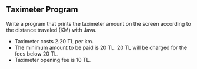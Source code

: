 ## Taximeter Program

Write a program that prints the taximeter amount on the screen according to the distance traveled (KM) with Java.

- Taximeter costs 2.20 TL per km.
- The minimum amount to be paid is 20 TL. 20 TL will be charged for the fees below 20 TL.
- Taximeter opening fee is 10 TL.